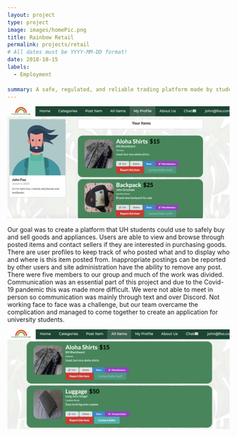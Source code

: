 ```yaml
---
layout: project
type: project
image: images/homePic.png
title: Rainbow Retail
permalink: projects/retail
# All dates must be YYYY-MM-DD format!
date: 2018-10-15
labels:
  - Employment

summary: A safe, regulated, and reliable trading platform made by students for students.
---
```


<img class="ui image" src="../images/profilePic.png">

Our goal was to create a platform that UH students could use to safely buy and sell goods and appliances. Users are able to view and browse through posted items and contact sellers if they are interested in purchasing goods. There are user profiles to keep track of who posted what and to display who and where is this item posted from. Inappropriate postings can be reported by other users and site administration have the ability to remove any post. There were five members to our group and much of the work was divided. Communication was an essential part of this project and due to the Covid-19 pandemic this was made more difficult. We were not able to meet in person so communication was mainly through text and over Discord. Not working face to face was a challenge, but our team overcame the complication and managed to come together to create an application for university students.

<img class="ui image" src="../images/itemsPic.png">